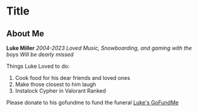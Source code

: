 # Title
## About Me
**Luke Miller**
*2004-2023*
*Loved Music, Snowboarding, and gaming with the boys*
*Will be dearly missed*

Things Luke Loved to do:
1. Cook food for his dear friends and loved ones
2. Make those closest to him laugh
3. Instalock Cypher in Valorant Ranked

Please donate to his gofundme to fund the funeral [Luke's GoFundMe](https://gofundme.com/skleptthelegend)
